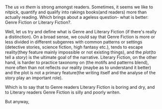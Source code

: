 The _us vs them_ is strong amongst readers. Sometimes, it seems we like to nitpick, quantify and qualify into rakings books(and readers) more than actually reading. Which brings about a ageless question- what is better: Genre Fiction or Literary Fiction?.

Well, let us try and define what is Genre and Literary Fiction (if there's really a distinction). On a broad sense, we could say that Genre Fiction is more or less divided in different subgenres with common patterns or settings (detective stories, science fiction, high fantasy etc.), tends to escape reality(they feature mainly impossible or not existing things), and the _plot_(to tell a _story_) is the ultimate goal of the narrative. Literary Fiction, on the other hand, is harder to practice taxonomy on (the motifs and patterns blend), more often than not reflects our reality (maybe as to understand it better) and the plot is not a primary feature(the writing itself and the analyse of the story play an important role).

Which is to say that to Genre readers Literary Fiction is boring and dry, and to Literary readers Genre Fiction is silly and poorly writen.

But anyway, 
